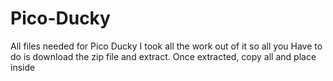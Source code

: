 # Pico-Ducky

All files needed for Pico Ducky
I took all the work out of it so all you Have to do is download the zip file and extract. Once extracted, copy all and place inside 
